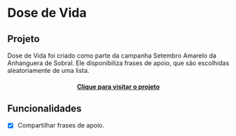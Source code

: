 # Dose de Vida
 
## Projeto
Dose de Vida foi criado como parte da campanha Setembro Amarelo da Anhanguera de Sobral. Ele disponibiliza frases de apoio, que são escolhidas aleatoriamente de uma lista.

<h4 align="center"><a href="[https://samuelauron.github.io/Dose-de-Vida">Clique para visitar o projeto</a></h4>

## Funcionalidades
- [x] Compartilhar frases de apoio.
